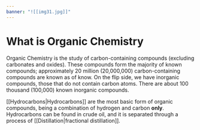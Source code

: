 ```yaml
---
banner: "![[img31.jpg]]"
---
```

# What is Organic Chemistry
Organic Chemistry is the study of carbon-containing compounds (excluding carbonates and oxides). These compounds form the majority of known compounds; approximately 20 million (20,000,000) carbon-containing compounds are known as of know. 
On the flip side, we have inorganic compounds, those that do not contain carbon atoms. There are about 100 thousand (100,000) known inorganic compounds.

[[Hydrocarbons|Hydrocarbons]] are the most basic form of organic compounds, being a combination of hydrogen and carbon **only**. 
Hydrocarbons can be found in crude oil, and it is separated through a process of [[Distillation|fractional distillation]]. 